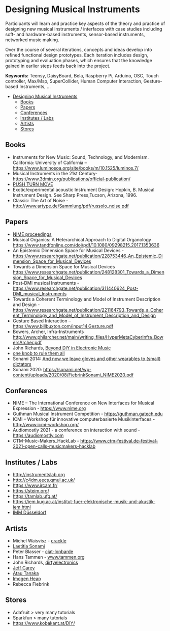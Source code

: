 # Designing Musical Instruments


Participants will learn and practice key aspects of the theory and practice of designing new musical instruments / interfaces with case studies including soft- and hardware-based instruments, sensor-based instruments, networked music making.

Over the course of several iterations, concepts and ideas develop into refined functional design prototypes. Each iteration includes design, prototyping and evaluation phases, which ensures that the knowledge gained in earlier steps feeds back into the project.

**Keywords:** Teensy, DaisyBoard, Bela, Raspberry Pi, Arduino, OSC, Touch controller, Max/Msp, SuperCollider, Human Computer Interaction, Gesture-based Instruments, …


- [Designing Musical Instruments](#designing-musical-instruments)
  - [Books](#books)
  - [Papers](#papers)
  - [Conferences](#conferences)
  - [Institutes / Labs](#institutes--labs)
  - [Artists](#artists)
  - [Stores](#stores)

## Books
- Instruments for New Music: Sound, Technology, and Modernism. California: University of California – https://www.luminosoa.org/site/books/m/10.1525/luminos.7/
- Musical Instruments in the 21st Century- https://www.3dmin.org/publications/official-publication/
- [ PUSH TURN MOVE](https://bjooks.com/products/push-turn-move-the-book)
- Exotic/experimental acoustic Instrument Design: Hopkin, B. Musical Instrument Design. See Sharp Press,Tucson, Arizona, 1996.
- Classic: The Art of Noise - http://www.artype.de/Sammlung/pdf/russolo_noise.pdf
  

## Papers
- [NIME proceedings](https://www.nime.org/archives/)
- Musical Organics: A Heterarchical Approach to Digital Organology https://www.tandfonline.com/doi/pdf/10.1080/09298215.2017.1353636
- An Epistemic Dimension Space for Musical Devices - https://www.researchgate.net/publication/228753446_An_Epistemic_Dimension_Space_for_Musical_Devices
- Towards a Dimension Space for Musical Devices https://www.researchgate.net/publication/248128301_Towards_a_Dimension_Space_for_Musical_Devices
- Post-DMI musical Instruments - https://www.researchgate.net/publication/311440624_Post-DMI_musical_Instruments
- Towards a Coherent Terminology and Model of Instrument Description and Design - https://www.researchgate.net/publication/221164793_Towards_a_Coherent_Terminology_and_Model_of_Instrument_Description_and_Design
- Gesture Based Interaction – https://www.billbuxton.com/input14.Gesture.pdf
- Bowers, Archer, Infra-Instruments http://www.philarcher.net/main/writing_files/HyperMetaCyberInfra_BowersArcher.pdf
- John Richards, [Beyond DIY in Electronic Music](https://www.cambridge.org/core/journals/organised-sound/article/abs/beyond-diy-in-electronic-music/9B0273F67194DDA07295A761C9384CB0#) 
- [one knob to rule them all](https://oneknobtorule.wordpress.com/)
- Sonami 2014: [And now we leave gloves and other wearables to (small) dictators](https://sonami.net/?page_id=674)
- Sonami 2020: https://sonami.net/wp-content/uploads/2020/08/FiebrinkSonami_NIME2020.pdf

## Conferences
- NIME – The International Conference on New Interfaces for Musical Expression - https://www.nime.org
- Guthman Musical Instrument Competition - https://guthman.gatech.edu
- ICMI – Workshop für innovative computerbasierte Musikinterfaces - http://www.icmi-workshop.org/
- Audiomostly 2021 - a conference on interaction with sound - https://audiomostly.com
- CTM-Music-Makers_HackLab - https://www.ctm-festival.de-festival-2021-open-calls-musicmakers-hacklab

## Institutes / Labs
- http://instrumentslab.org
- http://c4dm.eecs.qmul.ac.uk/
- https://www.ircam.fr/
- https://steim.org/
- https://tamlab.ufg.at/
- https://iem.kug.ac.at/institut-fuer-elektronische-musik-und-akustik-iem.html
- [IMM Düsseldorf](https://www.rsh-duesseldorf.de/institute/institut-fuer-musik-und-medien)

## Artists
- Michel Waisvisz - [crackle](www.crackle.org)
- [Laetitia Sonami](https://sonami.net)
- Peter Blasser - [ciat-lonbarde](http://ciat-lonbarde.net)
- Hans Tammen - www.tammen.org
- John Richards, [dirtyelectronics](https://dirtyelectronics.org/)
- [Jeff Carey](http://jeffcarey.foundation-one.org/)
- [Atau Tanaka](https://www.gold.ac.uk/computing/people/tanaka-atau/)
- [Imogen Heap](http://imogenheap.com/myceliatour.php)
- Rebecca Fiebrink 

## Stores
- Adafruit > very many tutorials
- Sparkfun > many tutorials
- https://www.kobakant.at/DIY/
